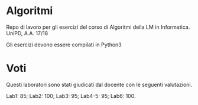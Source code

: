 # Algoritmi

Repo di lavoro per gli esercizi del corso di Algoritmi della LM in Informatica.
UniPD, A.A. 17/18

Gli esercizi devono essere compilati in Python3

# Voti

Questi laboratori sono stati giudicati dal docente con le seguenti valutazioni.

Lab1:   85;
Lab2:   100;
Lab3:   95;
Lab4-5: 95;
Lab6:   100.
